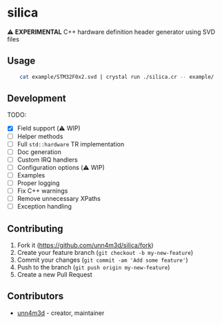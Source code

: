# silica

:warning: **EXPERIMENTAL** C++ hardware definition header generator using SVD files 

## Usage

```bash
    cat example/STM32F0x2.svd | crystal run ./silica.cr -- example/ 
```

## Development

TODO:
* [x] Field support (:warning: WIP)
* [ ] Helper methods
* [ ] Full `std::hardware` TR implementation
* [ ] Doc generation
* [ ] Custom IRQ handlers
* [ ] Configuration options (:warning: WIP)
* [ ] Examples
* [ ] Proper logging
* [ ] Fix C++ warnings
* [ ] Remove unnecessary XPaths
* [ ] Exception handling

## Contributing

1. Fork it (<https://github.com/unn4m3d/silica/fork>)
2. Create your feature branch (`git checkout -b my-new-feature`)
3. Commit your changes (`git commit -am 'Add some feature'`)
4. Push to the branch (`git push origin my-new-feature`)
5. Create a new Pull Request

## Contributors

- [unn4m3d](https://github.com/unn4m3d) - creator, maintainer
